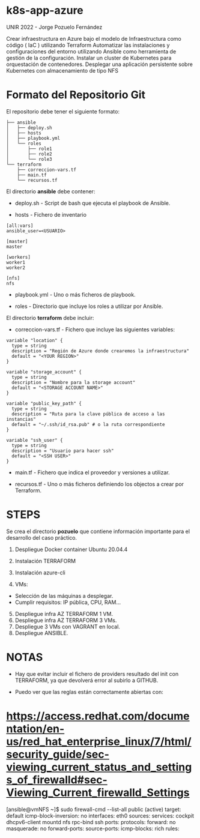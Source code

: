 # k8s-app-azure
UNIR 2022 - Jorge Pozuelo Fernández

Crear infraestructura en Azure bajo el modelo de Infraestructura como código ( IaC ) utilizando Terraform
Automatizar las instalaciones y configuraciones del entorno utilizando Ansible como herramienta de gestión de la configuración.
Instalar un cluster de Kubernetes para orquestación de contenedores.
Desplegar una aplicación persistente sobre Kubernetes con almacenamiento de tipo NFS

# Formato del Repositorio Git

El repositorio debe tener el siguiente formato:

```
├── ansible
│   ├── deploy.sh
│   ├── hosts
│   ├── playbook.yml
│   └── roles
│       ├── role1
│       ├── role2
│       └── role3
└── terraform
    ├── correccion-vars.tf
    ├── main.tf
    └── recursos.tf
```

El directorio **ansible** debe contener:

* deploy.sh - Script de bash que ejecuta el playbook de Ansible.

* hosts - Fichero de inventario

```
[all:vars]
ansible_user=<USUARIO>

[master]
master

[workers]
worker1
worker2

[nfs]
nfs
```

* playbook.yml - Uno o más ficheros de playbook.

* roles - Directorio que incluye los roles a utilizar por Ansible.

El directorio **terraform** debe incluir:

* correccion-vars.tf - Fichero que incluye las siguientes variables:

```
variable "location" {
  type = string
  description = "Región de Azure donde crearemos la infraestructura"
  default = "<YOUR REGION>" 
}

variable "storage_account" {
  type = string
  description = "Nombre para la storage account"
  default = "<STORAGE ACCOUNT NAME>"
}

variable "public_key_path" {
  type = string
  description = "Ruta para la clave pública de acceso a las instancias"
  default = "~/.ssh/id_rsa.pub" # o la ruta correspondiente
}

variable "ssh_user" {
  type = string
  description = "Usuario para hacer ssh"
  default = "<SSH USER>"
}
```

* main.tf - Fichero que indica el proveedor y versiones a utilizar.

* recursos.tf - Uno o más ficheros definiendo los objectos a crear por Terraform.

# STEPS

Se crea el directorio **pozuelo** que contiene información importante para el desarrollo del caso práctico.
1. Despliegue Docker container Ubuntu 20.04.4
2. Instalación TERRAFORM
3. Instalación azure-cli

4. VMs:
- Selección de las máquinas a desplegar.
- Cumplir requisitos: IP pública, CPU, RAM...
5. Despliegue infra AZ TERRAFORM 1 VM.
6. Despliegue infra AZ TERRAFORM 3 VMs.
7. Despliegue 3 VMs con VAGRANT en local.
8. Despliegue ANSIBLE.

# NOTAS

- Hay que evitar incluir el fichero de providers resultado del init con TERRAFORM, ya que devolverá error al subirlo a GITHUB.


- Puedo ver que las reglas están correctamente abiertas con:
# https://access.redhat.com/documentation/en-us/red_hat_enterprise_linux/7/html/security_guide/sec-viewing_current_status_and_settings_of_firewalld#sec-Viewing_Current_firewalld_Settings

[ansible@vmNFS ~]$ sudo firewall-cmd --list-all
public (active)
  target: default
  icmp-block-inversion: no
  interfaces: eth0
  sources:
  services: cockpit dhcpv6-client mountd nfs rpc-bind ssh
  ports:
  protocols:
  forward: no
  masquerade: no
  forward-ports:
  source-ports:
  icmp-blocks:
  rich rules:

